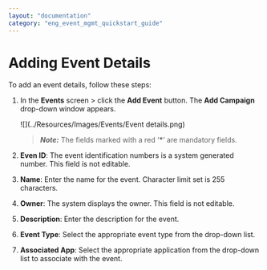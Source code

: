 ```yaml
---
layout: "documentation"
category: "eng_event_mgmt_quickstart_guide"
---
```

                             

Adding Event Details
====================

To add an event details, follow these steps:

1.  In the **Events** screen > click the **Add Event** button. The **Add Campaign** drop-down window appears.
    
      
    ![](../Resources/Images/Events/Event details.png)
    
    > **_Note:_** The fields marked with a red ‘**\***’ are mandatory fields.
    
2.  **Even ID**: The event identification numbers is a system generated number. This field is not editable.
    
3.  **Name**: Enter the name for the event. Character limit set is 255 characters.
4.  **Owner**: The system displays the owner. This field is not editable.
5.  **Description**: Enter the description for the event.
6.  **Event Type**: Select the appropriate event type from the drop-down list.
7.  **Associated App**: Select the appropriate application from the drop-down list to associate with the event.
